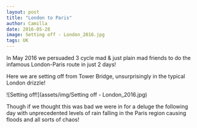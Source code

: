 ```yaml
---
layout: post
title: "London to Paris"
author: Camilla
date: 2016-05-28
image: Setting off - London_2016.jpg
tags: UK
---
```


In May 2016 we persuaded 3 cycle mad & just plain mad friends to do the infamous London-Paris route in just 2 days! 

Here we are setting off from Tower Bridge, unsurprisingly in the typical London drizzle!

![Setting off!](assets/img/Setting off - London_2016.jpg)


Though if we thought this was bad we were in for a deluge the following day with unprecedented levels of rain falling in the Paris region causing floods and all sorts of chaos!
